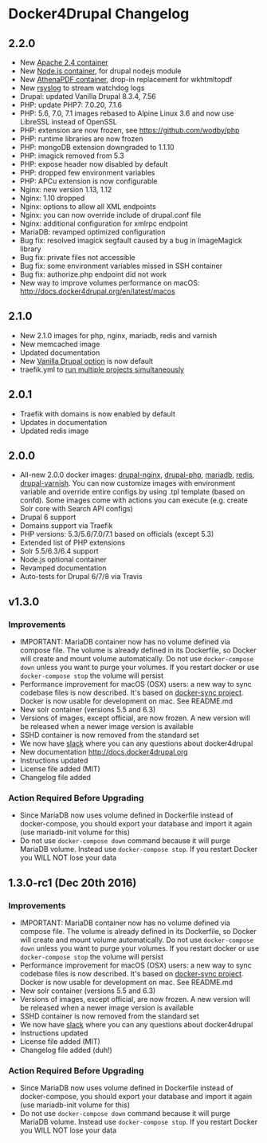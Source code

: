 # Docker4Drupal Changelog

## 2.2.0

* New [Apache 2.4 container](http://docs.docker4drupal.org/en/latest/containers/apache)
* New [Node.js container](http://docs.docker4drupal.org/en/latest/containers/nodejs), for drupal nodejs module
* New [AthenaPDF container](http://docs.docker4drupal.org/en/latest/containers/athenapdf), drop-in replacement for wkhtmltopdf
* New [rsyslog](http://docs.docker4drupal.org/en/latest/containers/rsyslog) to stream watchdog logs
* Drupal: updated Vanilla Drupal 8.3.4, 7.56
* PHP: update PHP7: 7.0.20, 7.1.6
* PHP: 5.6, 7.0, 7.1 images rebased to Alpine Linux 3.6 and now use LibreSSL instead of OpenSSL
* PHP: extension are now frozen, see https://github.com/wodby/php
* PHP: runtime libraries are now frozen
* PHP: mongoDB extension downgraded to 1.1.10
* PHP: imagick removed from 5.3 
* PHP: expose header now disabled by default
* PHP: dropped few environment variables
* PHP: APCu extension is now configurable
* Nginx: new version 1.13, 1.12
* Nginx: 1.10 dropped
* Nginx: options to allow all XML endpoints
* Nginx: you can now override include of drupal.conf file
* Nginx: additional configuration for xmlrpc endpoint
* MariaDB: revamped optimized configuration
* Bug fix: resolved imagick segfault caused by a bug in ImageMagick library
* Bug fix: private files not accessible
* Bug fix: some environment variables missed in SSH container
* Bug fix: authorize.php endpoint did not work
* New way to improve volumes performance on macOS: http://docs.docker4drupal.org/en/latest/macos

## 2.1.0

* New 2.1.0 images for php, nginx, mariadb, redis and varnish
* New memcached image
* Updated documentation
* New [Vanilla Drupal option](http://docs.docker4drupal.org/en/latest/#1-run-vanilla-drupal-from-image-default) is now default 
* traefik.yml to [run multiple projects simultaneously](http://docs.docker4drupal.org/en/latest/multiple-projects/)

## 2.0.1

* Traefik with domains is now enabled by default
* Updates in documentation
* Updated redis image

## 2.0.0

* All-new 2.0.0 docker images: [drupal-nginx](https://github.com/wodby/drupal-nginx/), [drupal-php](https://github.com/wodby/drupal-php/), [mariadb](https://github.com/wodby/mariadb/), [redis](https://github.com/wodby/redis/), [drupal-varnish](https://github.com/wodby/drupal-varnish/). You can now customize images with environment variable and override entire configs by using .tpl template (based on confd). Some images come with actions you can execute (e.g. create Solr core with Search API configs)
* Drupal 6 support
* Domains support via Traefik
* PHP versions: 5.3/5.6/7.0/7.1 based on officials (except 5.3)
* Extended list of PHP extensions
* Solr 5.5/6.3/6.4 support
* Node.js optional container
* Revamped documentation
* Auto-tests for Drupal 6/7/8 via Travis

## v1.3.0

### Improvements

* IMPORTANT: MariaDB container now has no volume defined via compose file. The volume is already defined in its Dockerfile, so Docker will create and mount volume automatically. Do not use `docker-compose down` unless you want to purge your volumes. If you restart docker or use `docker-compose stop` the volume will persist
* Performance improvement for macOS (OSX) users: a new way to sync codebase files is now described. It's based on [docker-sync project](https://github.com/EugenMayer/docker-sync/). Docker is now usable for development on mac. See README.md
* New solr container (versions 5.5 and 6.3)
* Versions of images, except official, are now frozen. A new version will be released when a newer image version is available
* SSHD container is now removed from the standard set
* We now have [slack](https://slack.wodby.com) where you can any questions about docker4drupal 
* New documentation http://docs.docker4drupal.org
* Instructions updated
* License file added (MIT)
* Changelog file added

### Action Required Before Upgrading

* Since MariaDB now uses volume defined in Dockerfile instead of docker-compose, you should export your database and import it again (use mariadb-init volume for this)
* Do not use `docker-compose down` command because it will purge MariaDB volume. Instead use `docker-compose stop`. If you restart Docker you WILL NOT lose your data

## 1.3.0-rc1 (Dec 20th 2016)

### Improvements

* IMPORTANT: MariaDB container now has no volume defined via compose file. The volume is already defined in its Dockerfile, so Docker will create and mount volume automatically. Do not use `docker-compose down` unless you want to purge your volumes. If you restart docker or use `docker-compose stop` the volume will persist
* Performance improvement for macOS (OSX) users: a new way to sync codebase files is now described. It's based on [docker-sync project](https://github.com/EugenMayer/docker-sync/). Docker is now usable for development on mac. See README.md
* New solr container (versions 5.5 and 6.3)
* Versions of images, except official, are now frozen. A new version will be released when a newer image version is available
* SSHD container is now removed from the standard set
* We now have [slack](https://slack.wodby.com) where you can any questions about docker4drupal 
* Instructions updated
* License file added (MIT)
* Changelog file added (duh!)

### Action Required Before Upgrading

* Since MariaDB now uses volume defined in Dockerfile instead of docker-compose, you should export your database and import it again (use mariadb-init volume for this)
* Do not use `docker-compose down` command because it will purge MariaDB volume. Instead use `docker-compose stop`. If you restart Docker you WILL NOT lose your data
